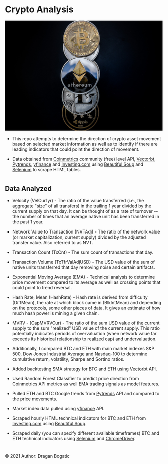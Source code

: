 # Crypto Analysis
![image](images/cryptocurrency.jpg)

* This repo attempts to determine the direction of crypto asset movement based on selected market information as well as to identify if there are leading indicators that could point the direction of movement.

* Data obtained from [Coinmetrics](https://docs.coinmetrics.io/api/v4) community (free) level API, [Vectorbt](https://github.com/polakowo/vectorbt), [Pytrends](https://pypi.org/project/pytrends/), [yfinance](https://pypi.org/project/yfinance/) and [Investing.com](https://www.investing.com/indices/investing.com-btc-usd-technical) using [Beautiful Soup](https://www.crummy.com/software/BeautifulSoup/bs4/doc/) and [Selenium](https://selenium-python.readthedocs.io/) to scrape HTML tables. 
#
## Data Analyzed

* Velocity (VelCur1yr) - The ratio of the value transferred (i.e., the aggregate "size" of all transfers) in the trailing 1 year divided by the current supply on that day. It can be thought of as a rate of turnover -- the number of times that an average native unit has been transferred in the past 1 year.

* Network Value to Transaction (NVTAdj) - The ratio of the network value (or market capitalization, current supply) divided by the adjusted transfer value. Also referred to as NVT.

* Transaction Count (TxCnt) - The sum count of transactions that day. 

* Transaction Volume (TxTfrValAdjUSD) - The USD value of the sum of native units transferred that day removing noise and certain artifacts.

* Exponential Moving Average (EMA) - Technical analysis to determine price movement compared to its average as well as crossing points that could point to trend reversal.

* Hash Rate, Mean (HashRate) - Hash rate is derived from difficulty (DiffMean), the rate at which block came in (BlkIntMean) and depending on the protocols, some other pieces of data. It gives an estimate of how much hash power is mining a given chain.

* MVRV - (CapMVRVCur) - The ratio of the sum USD value of the current supply to the sum "realized" USD value of the current supply. This ratio potentially indicates periods of overvaluation (when network value far exceeds its historical relationship to realized cap) and undervaluation.

* Additionally, I compared BTC and ETH with main market indexes S&P 500, Dow Jones Industrial Average and Nasdaq-100 to determine cumulative return, volatility, Sharpe and Sortino ratios. 

* Added backtesting SMA strategy for BTC and ETH using [Vectorbt](https://github.com/polakowo/vectorbt) API.

* Used Random Forest Classifier to predict price direction from Coinmetrics API metrics as well EMA trading signals as model features. 

* Pulled ETH and BTC Google trends from [Pytrends](https://pypi.org/project/pytrends/) API and compared to the price movements. 

* Market index data pulled using [yfinance](https://pypi.org/project/yfinance/) API. 

* Scraped hourly HTML technical indicators for BTC and ETH from [Investing.com](https://www.investing.com/indices/investing.com-btc-usd-technical) using [Beautiful Soup](https://www.crummy.com/software/BeautifulSoup/bs4/doc/).

* Scraped daily (you can specify different available timeframes) BTC and ETH technical indicators using [Selenium](https://selenium-python.readthedocs.io/) and [ChromeDriver](https://chromedriver.chromium.org/getting-started).
#
© 2021 Author: Dragan Bogatic